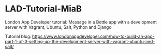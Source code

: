 # LAD-Tutorial-MiaB
London App Developer tutorial: Message in a Bottle app with a development server with Vagrant, Ubuntu, Salt, Python and Django

Tutorial blog: https://www.londonappdeveloper.com/how-to-build-an-app-part-1-of-3-setting-up-the-development-server-with-vagrant-ubuntu-and-salt/
